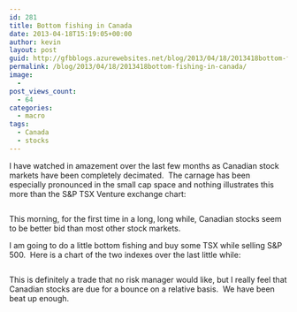 ```yaml
---
id: 281
title: Bottom fishing in Canada
date: 2013-04-18T15:19:05+00:00
author: kevin
layout: post
guid: http://gfbblogs.azurewebsites.net/blog/2013/04/18/2013418bottom-fishing-in-canada/
permalink: /blog/2013/04/18/2013418bottom-fishing-in-canada/
image:
  - 
post_views_count:
  - 64
categories:
  - macro
tags:
  - Canada
  - stocks
---
```

I have watched in amazement over the last few months as Canadian stock markets have been completely decimated.  The carnage has been especially pronounced in the small cap space and nothing illustrates this more than the S&P TSX Venture exchange chart:

<img class="aligncenter" alt="" src="http://themacrotourist.com/blogs/SPTSXVEN%20Apr%2018%2013.gif" />

This morning, for the first time in a long, long while, Canadian stocks seem to be better bid than most other stock markets.

I am going to do a little bottom fishing and buy some TSX while selling S&P 500.  Here is a chart of the two indexes over the last little while:

<img class="aligncenter" alt="" src="http://static.squarespace.com/static/500f3df9e4b006cb9ec150a3/50c60ecbe4b026203261b4d3/51701025e4b0c4daeddebebf/1366298663007/S&P%20500%20vs%20TSX%20Apr%2018%2013.gif" />

This is definitely a trade that no risk manager would like, but I really feel that Canadian stocks are due for a bounce on a relative basis.  We have been beat up enough.